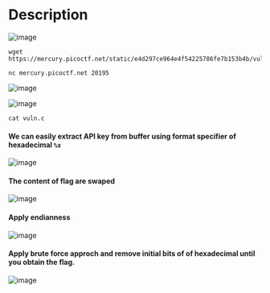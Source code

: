 # Description
![image](https://github.com/Priyanshi0912/picoCTF/assets/101731203/e3ee1427-2fea-4710-be4b-178b3626c7f1)

```
wget https://mercury.picoctf.net/static/e4d297ce964e4f54225786fe7b153b4b/vuln.c
```

```
nc mercury.picoctf.net 20195
```
![image](https://github.com/Priyanshi0912/picoCTF/assets/101731203/a2421434-91d1-4e46-a859-4c5eb21a4b61)



![image](https://github.com/Priyanshi0912/picoCTF/assets/101731203/c02d71f0-28ab-4e31-a7be-4e1423883a42)
```
cat vuln.c
```
#### We can easily extract API key from buffer using format specifier of hexadecimal ``` %x ```


![image](https://github.com/Priyanshi0912/picoCTF/assets/101731203/459e1cf7-089a-44e5-8950-374d0ef82ba2)

#### The content of flag are swaped
![image](https://github.com/Priyanshi0912/picoCTF/assets/101731203/948a51d6-4174-45d1-a475-b2ead422353b)

#### Apply endianness 
![image](https://github.com/Priyanshi0912/picoCTF/assets/101731203/ab275cc3-6f88-4449-8bd8-0cda3685cd50)

#### Apply brute force approch and remove initial bits of of hexadecimal until you obtain the flag.

![image](https://github.com/Priyanshi0912/picoCTF/assets/101731203/a8eaada9-4354-49ef-bb74-9503e673ba48)
